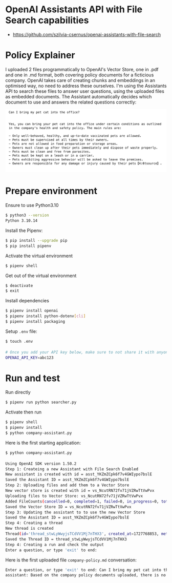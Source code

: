 # OpenAI Assistants API with File Search capabilities
* https://github.com/szilvia-csernus/openai-assistants-with-file-search


# Policy Explainer

I uploaded 2 files programmatically to OpenAI's Vector Store, one in .pdf and one in .md format, both covering policy documents for a ficticious company. OpenAI takes care of creating chunks and embeddings in an optimised way, no need to address these ourselves. I'm using the Assistants API to search these files to answer user questions, using the uploaded files as embedded documents. The Assistant automatically decides which document to use and answers the related questions correctly:

![policy-answer.png](./images/policy-answer.png)


# Prepare environment

Ensure to use Python3.10
```sh
$ python3 --version
Python 3.10.14
```

Install the Pipenv:
```sh
$ pip install --upgrade pip
$ pip install pipenv
```

Activate the virtual environment
```sh
$ pipenv shell
```

Get out of the virtual environment
```sh
$ deactivate
$ exit
```

Install dependencies
```sh
$ pipenv install openai
$ pipenv install python-dotenv[cli]
$ pipenv install packaging
```

Setup `.env` file:
```sh
$ touch .env

# Once you add your API key below, make sure to not share it with anyone! The API key should remain private.
OPENAI_API_KEY=abc123
```

# Run and test 

Run directly
```sh
$ pipenv run python searcher.py
```

Activate then run
```sh
$ pipenv shell
$ pipenv install
$ python company-assistant.py
```

Here is the first starting application:
```sh
$ python company-assistant.py

Using OpenAI SDK version 1.50.2
Step 1: Createing a new Assistant with File Search Enabled
New assistant is created with id = asst_YKZmZCpk6f7v4GWIypo7bslE
Saved the Assistant ID = asst_YKZmZCpk6f7v4GWIypo7bslE
Step 2: Uploading files and add them to a Vector Store
New vector store is created with id = vs_NcutRN72fv71jVZRwTtVwPvx
Uploading files to Vector Store: vs_NcutRN72fv71jVZRwTtVwPvx
Added FileCounts(cancelled=0, completed=1, failed=0, in_progress=0, total=1) files to Vector Store: vs_NcutRN72fv71jVZRwTtVwPvx with status: completed
Saved the Vector Store ID = vs_NcutRN72fv71jVZRwTtVwPvx
Step 3: Updating the assistant to to use the new Vector Store
Saved the Assistant ID = asst_YKZmZCpk6f7v4GWIypo7bslE
Step 4: Creating a thread
New thread is created 
Thread(id='thread_stwLyWwyjsTCdVV1Mj7nTHX3', created_at=1727768853, metadata={}, object='thread', tool_resources=ToolResources(code_interpreter=None, file_search=None))
Saved the Thread ID = thread_stwLyWwyjsTCdVV1Mj7nTHX3
Step 4: Creating a run and check the output
Enter a question, or type 'exit' to end: 
```

Here is the first uploaded file `company-policy.md` conversation:
```bash
Enter a question, or type 'exit' to end: Can I bring my pet cat into the office?
assistant: Based on the company policy documents uploaded, there is no specific mention of bringing pets, including cats, into the office. The policy mainly focuses on areas like respect and professionalism, attendance, health and safety, environmental sustainability, operational procedures, employee development, conduct outside the workplace, disciplinary actions, and policy amendments. There isn't a direct rule regarding pets in the office in the provided policy documents【4:0†source】【4:1†source】. If you are considering bringing your cat to the office, you may want to consult with HR or a supervisor to inquire about any specific pet policies that may exist.
```